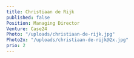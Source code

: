```yaml
---
title: Christiaan de Rijk
published: false
Position: Managing Director
Venture: Case24
Photo: "/uploads/christiaan-de-rijk.jpg"
Photo2x: "/uploads/christiaan-de-rijk@2x.jpg"
prio: 2
---
```


